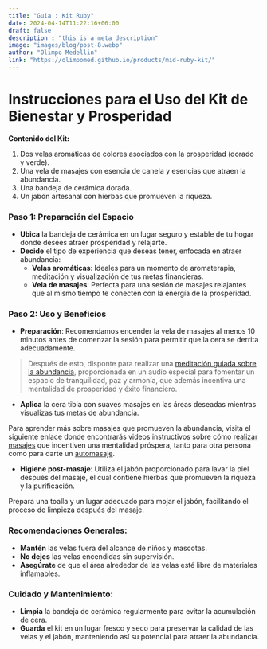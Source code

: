 ```yaml
---
title: "Guia : Kit Ruby"
date: 2024-04-14T11:22:16+06:00
draft: false
description : "this is a meta description"
image: "images/blog/post-8.webp"
author: "Olimpo Medellin"
link: "https://olimpomed.github.io/products/mid-ruby-kit/"
---
```


# Instrucciones para el Uso del Kit de Bienestar y Prosperidad

**Contenido del Kit:**
1. Dos velas aromáticas de colores asociados con la prosperidad (dorado y verde).
2. Una vela de masajes con esencia de canela y esencias que atraen la abundancia.
3. Una bandeja de cerámica dorada.
4. Un jabón artesanal con hierbas que promueven la riqueza.

### Paso 1: Preparación del Espacio
- **Ubica** la bandeja de cerámica en un lugar seguro y estable de tu hogar donde desees atraer prosperidad y relajarte.
- **Decide** el tipo de experiencia que deseas tener, enfocada en atraer abundancia:
  - **Velas aromáticas**: Ideales para un momento de aromaterapia, meditación y visualización de tus metas financieras.
  - **Vela de masajes**: Perfecta para una sesión de masajes relajantes que al mismo tiempo te conecten con la energía de la prosperidad.

### Paso 2: Uso y Beneficios
- **Preparación**: Recomendamos encender la vela de masajes al menos 10 minutos antes de comenzar la sesión para permitir que la cera se derrita adecuadamente.

> Después de esto, disponte para realizar una [meditación guiada sobre la abundancia](https://www.youtube.com/watch?v=EZMVaSChGQ8), proporcionada en un audio especial para fomentar un espacio de tranquilidad, paz y armonía, que además incentiva una mentalidad de prosperidad y éxito financiero.

- **Aplica** la cera tibia con suaves masajes en las áreas deseadas mientras visualizas tus metas de abundancia.

Para aprender más sobre masajes que promueven la abundancia, visita el siguiente enlace donde encontrarás videos instructivos sobre cómo [realizar masajes](https://www.youtube.com/watch?v=QRSf1nyrxls) que incentiven una mentalidad próspera, tanto para otra persona como para darte un [automasaje](https://www.youtube.com/watch?v=Z8PuwqxEn-8&t=228s).

- **Higiene post-masaje**: Utiliza el jabón proporcionado para lavar la piel después del masaje, el cual contiene hierbas que promueven la riqueza y la purificación.

Prepara una toalla y un lugar adecuado para mojar el jabón, facilitando el proceso de limpieza después del masaje.

### Recomendaciones Generales:
- **Mantén** las velas fuera del alcance de niños y mascotas.
- **No dejes** las velas encendidas sin supervisión.
- **Asegúrate** de que el área alrededor de las velas esté libre de materiales inflamables.

### Cuidado y Mantenimiento:
- **Limpia** la bandeja de cerámica regularmente para evitar la acumulación de cera.
- **Guarda** el kit en un lugar fresco y seco para preservar la calidad de las velas y el jabón, manteniendo así su potencial para atraer la abundancia.
